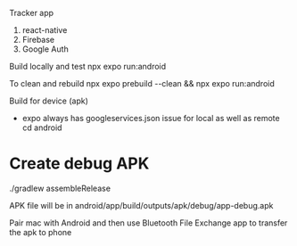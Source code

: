 Tracker app

1. react-native
2. Firebase
3. Google Auth


Build locally and test
npx expo run:android 



To clean and rebuild
npx expo prebuild --clean && npx expo run:android

Build for device (apk)
- expo always has googleservices.json issue for local as well as remote
cd android

# Create debug APK
./gradlew assembleRelease

APK file will be in
android/app/build/outputs/apk/debug/app-debug.apk

Pair mac with Android and then use
Bluetooth File Exchange
app to transfer the apk to phone